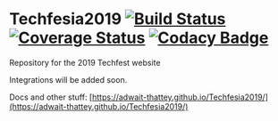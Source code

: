 # Techfesia2019 [![Build Status](https://travis-ci.org/masterashu/Techfesia2019.svg?branch=backend-tickets)](https://travis-ci.org/masterashu/Techfesia2019) [![Coverage Status](https://coveralls.io/repos/github/masterashu/Techfesia2019/badge.svg?branch=backend-tickets)](https://coveralls.io/github/masterashu/Techfesia2019?branch=backend-tickets) [![Codacy Badge](https://api.codacy.com/project/badge/Grade/1a881cfc4bbc4ebca6c173379ac324eb)](https://www.codacy.com/app/masterashu/Techfesia2019?utm_source=github.com&amp;utm_medium=referral&amp;utm_content=masterashu/Techfesia2019&amp;utm_campaign=Badge_Grade)


Repository for the 2019 Techfest website 

Integrations will be added soon.

Docs and other stuff: [https://adwait-thattey.github.io/Techfesia2019/](https://adwait-thattey.github.io/Techfesia2019/)

